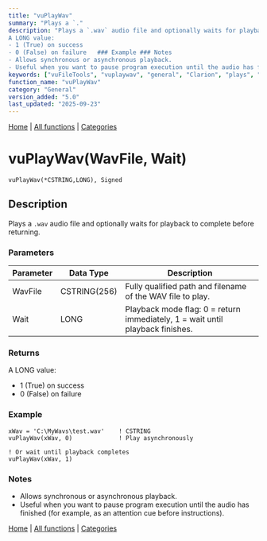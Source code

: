 ```yaml
---
title: "vuPlayWav"
summary: "Plays a `."
description: "Plays a `.wav` audio file and optionally waits for playback to complete before returning. ### Parameters ### Returns
A LONG value:  
- 1 (True) on success  
- 0 (False) on failure   ### Example ### Notes
- Allows synchronous or asynchronous playback.  
- Useful when you want to pause program execution until the audio has finished (for example, as an attention cue before instructions). [Home](../index.md) | [All functions](index.md) | [Categories](../categories/index.md)"
keywords: ["vuFileTools", "vuplaywav", "general", "Clarion", "plays", "Windows"]
function_name: "vuPlayWav"
category: "General"
version_added: "5.0"
last_updated: "2025-09-23"
---
```


[Home](../index.md) | [All functions](index.md) | [Categories](../categories/index.md)

# vuPlayWav(WavFile, Wait)

```Prototype
vuPlayWav(*CSTRING,LONG), Signed
```


## Description
Plays a `.wav` audio file and optionally waits for playback to complete before returning.

### Parameters

| Parameter | Data Type    | Description                                                                 |
|-----------|--------------|-----------------------------------------------------------------------------|
| WavFile   | CSTRING(256) | Fully qualified path and filename of the WAV file to play.                  |
| Wait      | LONG         | Playback mode flag: 0 = return immediately, 1 = wait until playback finishes. |

### Returns
A LONG value:  
- 1 (True) on success  
- 0 (False) on failure  

### Example

```Clarion
xWav = 'C:\MyWavs\test.wav'    ! CSTRING
vuPlayWav(xWav, 0)             ! Play asynchronously

! Or wait until playback completes
vuPlayWav(xWav, 1)
```

### Notes
- Allows synchronous or asynchronous playback.  
- Useful when you want to pause program execution until the audio has finished (for example, as an attention cue before instructions).

[Home](../index.md) | [All functions](index.md) | [Categories](../categories/index.md)
